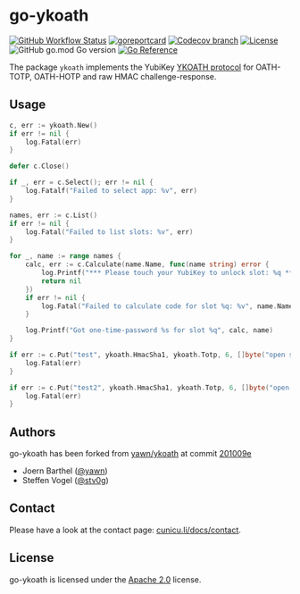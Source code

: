 <!--
SPDX-FileCopyrightText: 2023 Steffen Vogel <post@steffenvogel.de>
SPDX-License-Identifier: Apache-2.0
-->

# go-ykoath

[![GitHub Workflow Status](https://img.shields.io/github/actions/workflow/status/cunicu/go-ykoath/build.yaml?style=flat-square)](https://github.com/cunicu/go-ykoath/actions)
[![goreportcard](https://goreportcard.com/badge/github.com/cunicu/go-ykoath?style=flat-square)](https://goreportcard.com/report/github.com/cunicu/go-ykoath)
[![Codecov branch](https://img.shields.io/codecov/c/github/cunicu/go-ykoath/main?style=flat-square&token=li5EHulivj)](https://app.codecov.io/gh/cunicu/go-ykoath/tree/main)
[![License](https://img.shields.io/badge/license-Apache%202.0-blue?style=flat-square)](https://github.com/cunicu/go-ykoath/blob/main/LICENSES/Apache-2.0.txt)
![GitHub go.mod Go version](https://img.shields.io/github/go-mod/go-version/cunicu/go-ykoath?style=flat-square)
[![Go Reference](https://pkg.go.dev/badge/github.com/cunicu/go-ykoath.svg)](https://pkg.go.dev/github.com/cunicu/go-ykoath)

The package `ykoath` implements the YubiKey [YKOATH protocol](https://developers.yubico.com/OATH/YKOATH_Protocol.html) for OATH-TOTP, OATH-HOTP and raw HMAC challenge-response.

## Usage

```go
c, err := ykoath.New()
if err != nil {
    log.Fatal(err)
}

defer c.Close()

if _, err = c.Select(); err != nil {
    log.Fatalf("Failed to select app: %v", err)
}

names, err := c.List()
if err != nil {
    log.Fatal("Failed to list slots: %v", err)
}

for _, name := range names {
    calc, err := c.Calculate(name.Name, func(name string) error {
        log.Printf("*** Please touch your YubiKey to unlock slot: %q ***", name)
        return nil
    })
    if err != nil {
        log.Fatal("Failed to calculate code for slot %q: %v", name.Name, err)
    }

    log.Printf("Got one-time-password %s for slot %q", calc, name)
}

if err := c.Put("test", ykoath.HmacSha1, ykoath.Totp, 6, []byte("open sesame"), true); err != nil {
    log.Fatal(err)
}

if err := c.Put("test2", ykoath.HmacSha1, ykoath.Totp, 6, []byte("open sesame"), true); err != nil {
    log.Fatal(err)
}
```

## Authors

go-ykoath has been forked from [yawn/ykoath](https://github.com/yawn/ykoath) at commit [201009e](https://github.com/yawn/ykoath/commit/201009e71bce473daf61858fe69990d8e4300975)

* Joern Barthel ([@yawn](https://github.com/yawn))
* Steffen Vogel ([@stv0g](https://github.com/stv0g))

## Contact

Please have a look at the contact page: [cunicu.li/docs/contact](https://cunicu.li/docs/contact).

## License

go-ykoath is licensed under the [Apache 2.0](./LICENSE) license.
